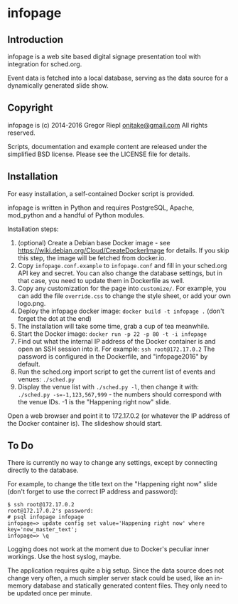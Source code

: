 infopage
========

Introduction
------------

infopage is a web site based digital signage presentation
tool with integration for sched.org.

Event data is fetched into a local database, serving
as the data source for a dynamically generated slide show.

Copyright
---------

infopage is (c) 2014-2016 Gregor Riepl <onitake@gmail.com>
All rights reserved.

Scripts, documentation and example content are released
under the simplified BSD license.
Please see the LICENSE file for details.

Installation
------------

For easy installation, a self-contained Docker script is provided.

infopage is written in Python and requires PostgreSQL, Apache,
mod_python and a handful of Python modules.

Installation steps:

1. (optional) Create a Debian base Docker image - see
   https://wiki.debian.org/Cloud/CreateDockerImage for details.
   If you skip this step, the image will be fetched from docker.io.
2. Copy `infopage.conf.example` to `infopage.conf` and fill in
   your sched.org API key and secret. You can also change the database
   settings, but in that case, you need to update them in Dockerfile
   as well.
3. Copy any customization for the page into `customize/`. For example,
   you can add the file `override.css` to change the style sheet,
   or add your own logo.png.
4. Deploy the infopage docker image: ```docker build -t infopage .```
   (don't forget the dot at the end)
5. The installation will take some time, grab a cup of tea meanwhile.
6. Start the Docker image: ```docker run -p 22 -p 80 -t -i infopage```
7. Find out what the internal IP address of the Docker container is
   and open an SSH session into it.
   For example: ```ssh root@172.17.0.2```
   The password is configured in the Dockerfile, and "infopage2016"
   by default.
8. Run the sched.org import script to get the current list of events
   and venues: ```./sched.py```
9. Display the venue list with  ```./sched.py -l```, then change it
   with:  ```./sched.py -s=-1,123,567,999``` - the numbers should
   correspond with the venue IDs. -1 is the "Happening right now" slide.

Open a web browser and point it to 172.17.0.2 (or whatever the
IP address of the Docker container is). The slideshow should start.

To Do
-----

There is currently no way to change any settings, except by connecting
directly to the database.

For example, to change the title text on the "Happening right now" slide
(don't forget to use the correct IP address and password):

```
$ ssh root@172.17.0.2
root@172.17.0.2's password: 
# psql infopage infopage
infopage=> update config set value='Happening right now' where key='now_master_text';
infopage=> \q
```

Logging does not work at the moment due to Docker's peculiar inner
workings. Use the host syslog, maybe.

The application requires quite a big setup. Since the data source
does not change very often, a much simpler server stack could be
used, like an in-memory database and statically generated content
files. They only need to be updated once per minute.
